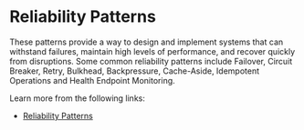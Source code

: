 # Reliability Patterns

These patterns provide a way to design and implement systems that can withstand failures, maintain high levels of performance, and recover quickly from disruptions. Some common reliability patterns include Failover, Circuit Breaker, Retry, Bulkhead, Backpressure, Cache-Aside, Idempotent Operations and Health Endpoint Monitoring.

Learn more from the following links:

- [Reliability Patterns](https://learn.microsoft.com/en-us/azure/architecture/framework/resiliency/reliability-patterns)